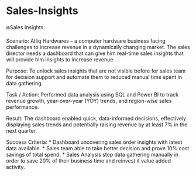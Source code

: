 # Sales-Insights

❄️Sales Insights:

Scenario: Atliq Hardwares – a computer hardware business facing challenges to
          increase revenue in a dynamically changing market. The sales director
          needs a dashboard that can give him real-time sales insights that will
          provide him insights to increase revenue.

Purpose: To unlock sales insights that are not visible before for 
         sales team for decision support and automate them to reduced
         manual time spent in data gathering.
         
Task / Action: Performed data analysis using SQL and Power BI to
               track revenue growth, year-over-year (YOY) trends, and
               region-wise sales performance.

Result: The dashboard enabled quick, data-informed decisions,
         effectively displaying sales trends and potentially raising revenue
         by at least 7% in the next quarter.

Success Criteria:
        * Dashboard uncovering sales order insights with latest data 
         available.
        * Sales team able to take better decision and prove 10% cost savings
          of total spend.
        * Sales Analysis stop data gathering manually in order to save 20% 
          of their business time and reinvest it value added activity.
          




